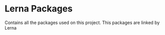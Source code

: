 # Lerna Packages

Contains all the packages used on this project.
This packages are linked by Lerna
